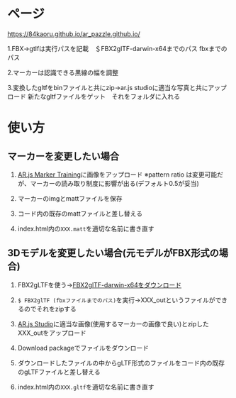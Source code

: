 # ページ
https://84kaoru.github.io/ar_pazzle.github.io/


1.FBX→gtlfは実行パスを記載　＄FBX2glTF-darwin-x64までのパス fbxまでのパス

2.マーカーは認識できる黒線の幅を調整

3.変換したgltfをbinファイルと共にzip→ar.js studioに適当な写真と共にアップロード
新たなgltfファイルをゲット　それをフォルダに入れる

# 使い方

## マーカーを変更したい場合
1. [AR.js Marker Training](https://jeromeetienne.github.io/AR.js/three.js/examples/marker-training/examples/generator.html)に画像をアップロード
※pattern ratio は変更可能だが、マーカーの読み取り制度に影響が出る(デフォルト0.5が妥当)

2. マーカーのimgとmattファイルを保存

3. コード内の既存のmattファイルと差し替える

4. index.html内の`XXX.matt`を適切な名前に書き直す

## 3Dモデルを変更したい場合(元モデルがFBX形式の場合)
1. FBX2gLTFを使う→[FBX2glTF-darwin-x64をダウンロード](https://github.com/facebookincubator/FBX2glTF/releases)

2. `$ FBX2glTF (fbxファイルまでのパス)`を実行→XXX_outというファイルができるのでそれをzipする

3. [AR.js Studio](https://ar-js-org.github.io/studio/pages/marker/index.html)に適当な画像(使用するマーカーの画像で良い)とzipしたXXX_outをアップロード

4. Download packageでファイルをダウンロード

5. ダウンロードしたファイルの中からgLTF形式のファイルをコード内の既存のgLTFファイルと差し替える

6. index.html内の`XXX.gltf`を適切な名前に書き直す

